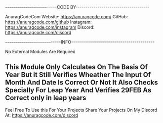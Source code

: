 --------------------------CODE BY-------------------------------------

   AnuragCodeCom
   Website: https://anuragcode.com/
   GitHub: https://anuragcode.com/github
   Instagram: https://anuragcode.com/instagram
   Discord: https://anuragcode.com/discord

----------------------------INFO------------------------------------------

 No External Modules Are Required


This Module Only Calculates On The Basis Of Year
But it Still Verifies Wheather The Input Of Month And Date Is Correct Or Not
It Also Checks Specially For Leap Year And Verifies 29FEB As Correct only in leap years
-----------------------------------------------------------------------

Feel Free To Use this For Your Projects
Share Your Projects On My Discord At: https://anuragcode.com/discord